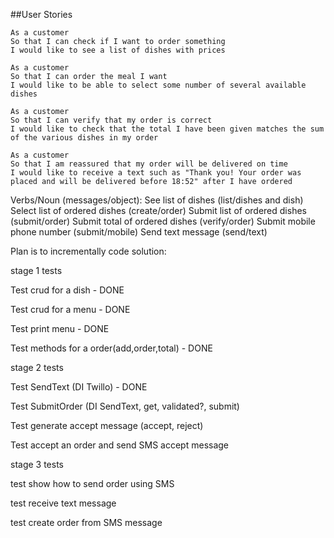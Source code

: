 ##User Stories

```
As a customer
So that I can check if I want to order something
I would like to see a list of dishes with prices

As a customer
So that I can order the meal I want
I would like to be able to select some number of several available dishes

As a customer
So that I can verify that my order is correct
I would like to check that the total I have been given matches the sum of the various dishes in my order

As a customer
So that I am reassured that my order will be delivered on time
I would like to receive a text such as "Thank you! Your order was placed and will be delivered before 18:52" after I have ordered
```


Verbs/Noun (messages/object):
See list of dishes (list/dishes and dish)
Select list of ordered dishes (create/order)
Submit list of ordered dishes (submit/order)
Submit total of ordered dishes (verify/order)
Submit mobile phone number (submit/mobile)
Send text message (send/text)

Plan is to incrementally code solution:


stage 1 tests

Test crud for a dish - DONE

Test crud for a menu - DONE

Test print menu - DONE

Test methods for a order(add,order,total) - DONE


stage 2 tests

Test SendText (DI Twillo) - DONE

Test SubmitOrder (DI SendText, get, validated?, submit)

Test generate accept message (accept, reject)

Test accept an order and send SMS accept message


stage 3 tests

test show how to send order using SMS

test receive text message

test create order from SMS message













